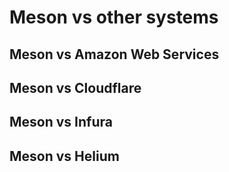 # Meson vs other systems

## Meson vs Amazon Web Services





## Meson vs Cloudflare


## Meson vs Infura


## Meson vs Helium
